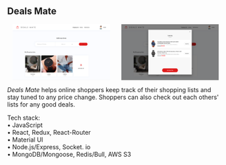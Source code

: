 
## Deals Mate  

<div style="display:flex;justify-content:space-around;">
  <img src="./screenshots/screenshot_0.png" alt="screenshot" style="width:45%;" />
  <img src="./screenshots/screenshot_1.png" alt="screenshot" style="width:45%;" />
</div>

<i>Deals Mate</i> helps online shoppers keep track of their shopping lists and stay tuned to any price change. Shoppers can also check out each others' lists for any good deals.

Tech stack:  
• JavaScript  
• React, Redux, React-Router  
• Material UI  
• Node.js/Express, Socket. io  
• MongoDB/Mongoose, Redis/Bull, AWS S3  